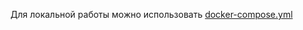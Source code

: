 Для локальной работы можно использовать [docker-compose.yml](https://github.com/ramilraianov/CoffeeShop/blob/master/env2/docker-compose.yml)
